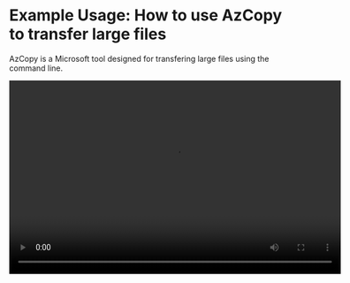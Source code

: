 # Example Usage: How to use AzCopy to transfer large files

AzCopy is a Microsoft tool designed for transfering large files using the command line.

<video width="600" height="350" controls>
    <source src="/api/media/azcopy.mp4" type="video/mp4">
    Your browser does not support the video tag.
</video>